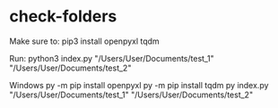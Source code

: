 # check-folders
Make sure to:
pip3 install openpyxl tqdm

Run:
python3 index.py "/Users/User/Documents/test_1" "/Users/User/Documents/test_2"


Windows 
py -m pip install openpyxl
py -m pip install tqdm
py index.py "/Users/User/Documents/test_1" "/Users/User/Documents/test_2"
